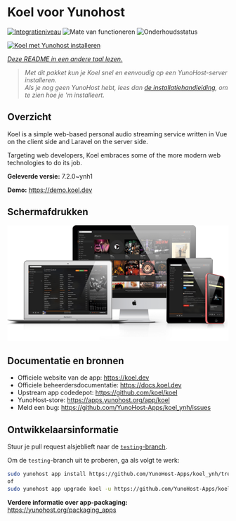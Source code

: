 <!--
NB: Deze README is automatisch gegenereerd door <https://github.com/YunoHost/apps/tree/master/tools/readme_generator>
Hij mag NIET handmatig aangepast worden.
-->

# Koel voor Yunohost

[![Integratieniveau](https://dash.yunohost.org/integration/koel.svg)](https://ci-apps.yunohost.org/ci/apps/koel/) ![Mate van functioneren](https://ci-apps.yunohost.org/ci/badges/koel.status.svg) ![Onderhoudsstatus](https://ci-apps.yunohost.org/ci/badges/koel.maintain.svg)

[![Koel met Yunohost installeren](https://install-app.yunohost.org/install-with-yunohost.svg)](https://install-app.yunohost.org/?app=koel)

*[Deze README in een andere taal lezen.](./ALL_README.md)*

> *Met dit pakket kun je Koel snel en eenvoudig op een YunoHost-server installeren.*  
> *Als je nog geen YunoHost hebt, lees dan [de installatiehandleiding](https://yunohost.org/install), om te zien hoe je 'm installeert.*

## Overzicht

Koel is a simple web-based personal audio streaming service written in Vue on the client side and Laravel on the server side.

Targeting web developers, Koel embraces some of the more modern web technologies to do its job.


**Geleverde versie:** 7.2.0~ynh1

**Demo:** <https://demo.koel.dev>

## Schermafdrukken

![Schermafdrukken van Koel](./doc/screenshots/showcase.png)

## Documentatie en bronnen

- Officiele website van de app: <https://koel.dev>
- Officiele beheerdersdocumentatie: <https://docs.koel.dev>
- Upstream app codedepot: <https://github.com/koel/koel>
- YunoHost-store: <https://apps.yunohost.org/app/koel>
- Meld een bug: <https://github.com/YunoHost-Apps/koel_ynh/issues>

## Ontwikkelaarsinformatie

Stuur je pull request alsjeblieft naar de [`testing`-branch](https://github.com/YunoHost-Apps/koel_ynh/tree/testing).

Om de `testing`-branch uit te proberen, ga als volgt te werk:

```bash
sudo yunohost app install https://github.com/YunoHost-Apps/koel_ynh/tree/testing --debug
of
sudo yunohost app upgrade koel -u https://github.com/YunoHost-Apps/koel_ynh/tree/testing --debug
```

**Verdere informatie over app-packaging:** <https://yunohost.org/packaging_apps>
